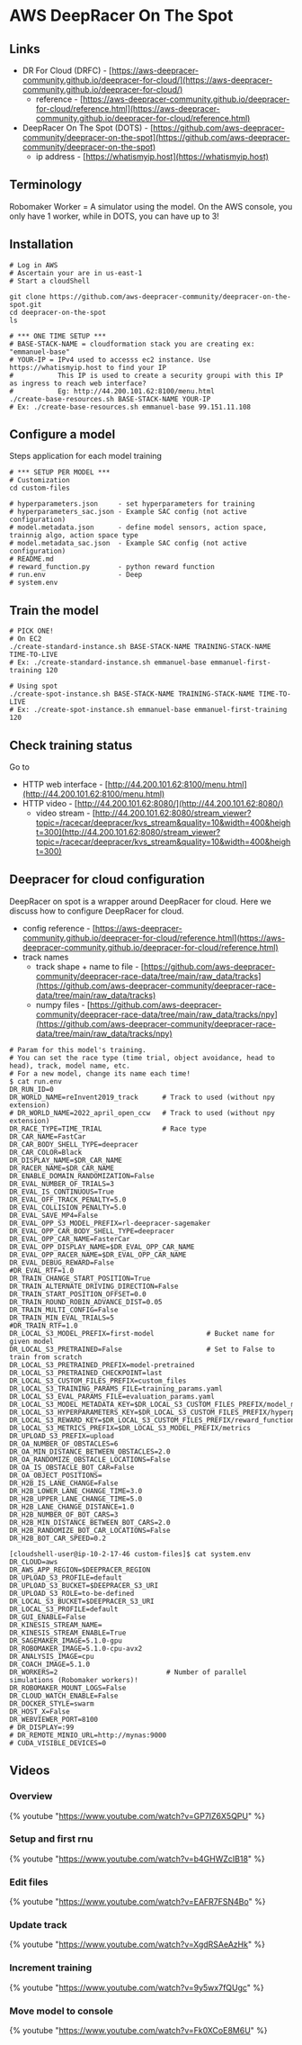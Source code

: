 # AWS DeepRacer On The Spot


## Links

 * DR For Cloud (DRFC) - [https://aws-deepracer-community.github.io/deepracer-for-cloud/](https://aws-deepracer-community.github.io/deepracer-for-cloud/)
   * reference - [https://aws-deepracer-community.github.io/deepracer-for-cloud/reference.html](https://aws-deepracer-community.github.io/deepracer-for-cloud/reference.html)
 * DeepRacer On The Spot (DOTS) - [https://github.com/aws-deepracer-community/deepracer-on-the-spot](https://github.com/aws-deepracer-community/deepracer-on-the-spot)
   * ip address - [https://whatismyip.host](https://whatismyip.host)

## Terminology

 Robomaker Worker = A simulator using the model. On the AWS console, you only have 1 worker, while in DOTS, you can have up to 3!

## Installation

 ```
# Log in AWS
# Ascertain your are in us-east-1
# Start a cloudShell

git clone https://github.com/aws-deepracer-community/deepracer-on-the-spot.git
cd deepracer-on-the-spot
ls

# *** ONE TIME SETUP ***
# BASE-STACK-NAME = cloudformation stack you are creating ex: "emmanuel-base"
# YOUR-IP = IPv4 used to accesss ec2 instance. Use https://whatismyip.host to find your IP
#           This IP is used to create a security groupi with this IP as ingress to reach web interface?
#           Eg: http://44.200.101.62:8100/menu.html
./create-base-resources.sh BASE-STACK-NAME YOUR-IP
# Ex: ./create-base-resources.sh emmanuel-base 99.151.11.108
 ```

## Configure a model

 Steps application for each model training
 ```
# *** SETUP PER MODEL ***
# Customization
cd custom-files

# hyperparameters.json     - set hyperparameters for training
# hyperparameters_sac.json - Example SAC config (not active configuration)
# model.metadata.json      - define model sensors, action space, trainnig algo, action space type
# model.metadata_sac.json  - Example SAC config (not active configuration)
# README.md
# reward_function.py       - python reward function 
# run.env                  - Deep 
# system.env      

 ```

## Train the model

 ```
# PICK ONE!
# On EC2
./create-standard-instance.sh BASE-STACK-NAME TRAINING-STACK-NAME TIME-TO-LIVE
# Ex: ./create-standard-instance.sh emmanuel-base emmanuel-first-training 120

# Using spot
./create-spot-instance.sh BASE-STACK-NAME TRAINING-STACK-NAME TIME-TO-LIVE
# Ex: ./create-spot-instance.sh emmanuel-base emmanuel-first-training 120
 ```

## Check training status

 Go to 
 * HTTP web interface - [http://44.200.101.62:8100/menu.html](http://44.200.101.62:8100/menu.html)
 * HTTP video - [http://44.200.101.62:8080/](http://44.200.101.62:8080/)
   * video stream - [http://44.200.101.62:8080/stream_viewer?topic=/racecar/deepracer/kvs_stream&quality=10&width=400&height=300](http://44.200.101.62:8080/stream_viewer?topic=/racecar/deepracer/kvs_stream&quality=10&width=400&height=300)


## Deepracer for cloud configuration

 DeepRacer on spot is a wrapper around DeepRacer for cloud. Here we discuss how to configure DeepRacer for cloud.

 * config reference - [https://aws-deepracer-community.github.io/deepracer-for-cloud/reference.html](https://aws-deepracer-community.github.io/deepracer-for-cloud/reference.html)
 * track names 
   * track shape + name to file - [https://github.com/aws-deepracer-community/deepracer-race-data/tree/main/raw_data/tracks](https://github.com/aws-deepracer-community/deepracer-race-data/tree/main/raw_data/tracks)
   * numpy files - [https://github.com/aws-deepracer-community/deepracer-race-data/tree/main/raw_data/tracks/npy](https://github.com/aws-deepracer-community/deepracer-race-data/tree/main/raw_data/tracks/npy)

 ```
# Param for this model's training.
# You can set the race type (time trial, object avoidance, head to head), track, model name, etc.
# For a new model, change its name each time!
$ cat run.env 
DR_RUN_ID=0
DR_WORLD_NAME=reInvent2019_track      # Track to used (without npy extension)
# DR_WORLD_NAME=2022_april_open_ccw   # Track to used (without npy extension)
DR_RACE_TYPE=TIME_TRIAL               # Race type
DR_CAR_NAME=FastCar
DR_CAR_BODY_SHELL_TYPE=deepracer
DR_CAR_COLOR=Black
DR_DISPLAY_NAME=$DR_CAR_NAME
DR_RACER_NAME=$DR_CAR_NAME
DR_ENABLE_DOMAIN_RANDOMIZATION=False
DR_EVAL_NUMBER_OF_TRIALS=3
DR_EVAL_IS_CONTINUOUS=True
DR_EVAL_OFF_TRACK_PENALTY=5.0
DR_EVAL_COLLISION_PENALTY=5.0
DR_EVAL_SAVE_MP4=False
DR_EVAL_OPP_S3_MODEL_PREFIX=rl-deepracer-sagemaker
DR_EVAL_OPP_CAR_BODY_SHELL_TYPE=deepracer
DR_EVAL_OPP_CAR_NAME=FasterCar
DR_EVAL_OPP_DISPLAY_NAME=$DR_EVAL_OPP_CAR_NAME
DR_EVAL_OPP_RACER_NAME=$DR_EVAL_OPP_CAR_NAME
DR_EVAL_DEBUG_REWARD=False
#DR_EVAL_RTF=1.0
DR_TRAIN_CHANGE_START_POSITION=True
DR_TRAIN_ALTERNATE_DRIVING_DIRECTION=False
DR_TRAIN_START_POSITION_OFFSET=0.0
DR_TRAIN_ROUND_ROBIN_ADVANCE_DIST=0.05
DR_TRAIN_MULTI_CONFIG=False
DR_TRAIN_MIN_EVAL_TRIALS=5
#DR_TRAIN_RTF=1.0
DR_LOCAL_S3_MODEL_PREFIX=first-model             # Bucket name for given model
DR_LOCAL_S3_PRETRAINED=False                     # Set to False to train from scratch
DR_LOCAL_S3_PRETRAINED_PREFIX=model-pretrained
DR_LOCAL_S3_PRETRAINED_CHECKPOINT=last
DR_LOCAL_S3_CUSTOM_FILES_PREFIX=custom_files
DR_LOCAL_S3_TRAINING_PARAMS_FILE=training_params.yaml
DR_LOCAL_S3_EVAL_PARAMS_FILE=evaluation_params.yaml
DR_LOCAL_S3_MODEL_METADATA_KEY=$DR_LOCAL_S3_CUSTOM_FILES_PREFIX/model_metadata.json
DR_LOCAL_S3_HYPERPARAMETERS_KEY=$DR_LOCAL_S3_CUSTOM_FILES_PREFIX/hyperparameters.json
DR_LOCAL_S3_REWARD_KEY=$DR_LOCAL_S3_CUSTOM_FILES_PREFIX/reward_function.py
DR_LOCAL_S3_METRICS_PREFIX=$DR_LOCAL_S3_MODEL_PREFIX/metrics
DR_UPLOAD_S3_PREFIX=upload
DR_OA_NUMBER_OF_OBSTACLES=6
DR_OA_MIN_DISTANCE_BETWEEN_OBSTACLES=2.0
DR_OA_RANDOMIZE_OBSTACLE_LOCATIONS=False
DR_OA_IS_OBSTACLE_BOT_CAR=False
DR_OA_OBJECT_POSITIONS=
DR_H2B_IS_LANE_CHANGE=False
DR_H2B_LOWER_LANE_CHANGE_TIME=3.0
DR_H2B_UPPER_LANE_CHANGE_TIME=5.0
DR_H2B_LANE_CHANGE_DISTANCE=1.0
DR_H2B_NUMBER_OF_BOT_CARS=3
DR_H2B_MIN_DISTANCE_BETWEEN_BOT_CARS=2.0
DR_H2B_RANDOMIZE_BOT_CAR_LOCATIONS=False
DR_H2B_BOT_CAR_SPEED=0.2

[cloudshell-user@ip-10-2-17-46 custom-files]$ cat system.env
DR_CLOUD=aws
DR_AWS_APP_REGION=$DEEPRACER_REGION
DR_UPLOAD_S3_PROFILE=default
DR_UPLOAD_S3_BUCKET=$DEEPRACER_S3_URI
DR_UPLOAD_S3_ROLE=to-be-defined
DR_LOCAL_S3_BUCKET=$DEEPRACER_S3_URI
DR_LOCAL_S3_PROFILE=default
DR_GUI_ENABLE=False
DR_KINESIS_STREAM_NAME=
DR_KINESIS_STREAM_ENABLE=True
DR_SAGEMAKER_IMAGE=5.1.0-gpu
DR_ROBOMAKER_IMAGE=5.1.0-cpu-avx2
DR_ANALYSIS_IMAGE=cpu
DR_COACH_IMAGE=5.1.0
DR_WORKERS=2                           # Number of parallel simulations (Robomaker workers)!
DR_ROBOMAKER_MOUNT_LOGS=False
DR_CLOUD_WATCH_ENABLE=False
DR_DOCKER_STYLE=swarm
DR_HOST_X=False
DR_WEBVIEWER_PORT=8100
# DR_DISPLAY=:99
# DR_REMOTE_MINIO_URL=http://mynas:9000
# CUDA_VISIBLE_DEVICES=0
 ```

## Videos

### Overview

 {% youtube "https://www.youtube.com/watch?v=GP7IZ6X5QPU" %}

### Setup and first rnu

 {% youtube "https://www.youtube.com/watch?v=b4GHWZcIB18" %}

### Edit files

 {% youtube "https://www.youtube.com/watch?v=EAFR7FSN4Bo" %}

### Update track

 {% youtube "https://www.youtube.com/watch?v=XgdRSAeAzHk" %}

### Increment training

 {% youtube "https://www.youtube.com/watch?v=9y5wx7fQUgc" %}

### Move model to console

 {% youtube "https://www.youtube.com/watch?v=Fk0XCoE8M6U" %}
